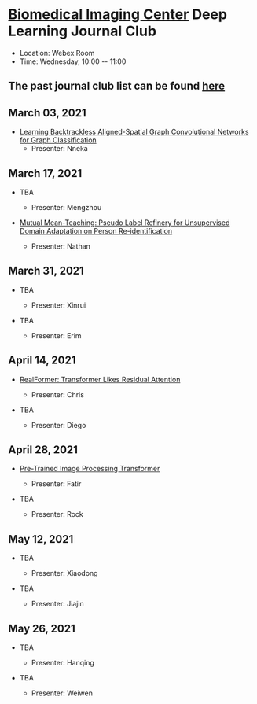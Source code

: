 
# [Biomedical Imaging Center](http://biotech.rpi.edu/centers/bic) Deep Learning Journal Club

* Location: Webex Room
* Time: Wednesday, 10:00 -- 11:00

## The past journal club list can be found [here](past_list.md)

## March 03, 2021
* [Learning Backtrackless Aligned-Spatial Graph Convolutional Networks for Graph Classification](https://ieeexplore.ieee.org/document/9147059)
	* Presenter: Nneka

## March 17, 2021
* TBA
	* Presenter: Mengzhou

* [Mutual Mean-Teaching: Pseudo Label Refinery for Unsupervised Domain Adaptation on Person Re-identification](https://openreview.net/pdf?id=rJlnOhVYPS)
	* Presenter: Nathan

## March 31, 2021
* TBA
	* Presenter: Xinrui

* TBA
	* Presenter: Erim

## April 14, 2021
* [RealFormer: Transformer Likes Residual Attention](https://arxiv.org/abs/2012.11747)
	* Presenter: Chris

* TBA
	* Presenter: Diego

## April 28, 2021
* [Pre-Trained Image Processing Transformer](https://arxiv.org/abs/2012.00364)
	* Presenter: Fatir

* TBA
	* Presenter: Rock

## May 12, 2021
* TBA
	* Presenter: Xiaodong

* TBA
	* Presenter: Jiajin

## May 26, 2021
* TBA
	* Presenter: Hanqing

* TBA
	* Presenter: Weiwen
